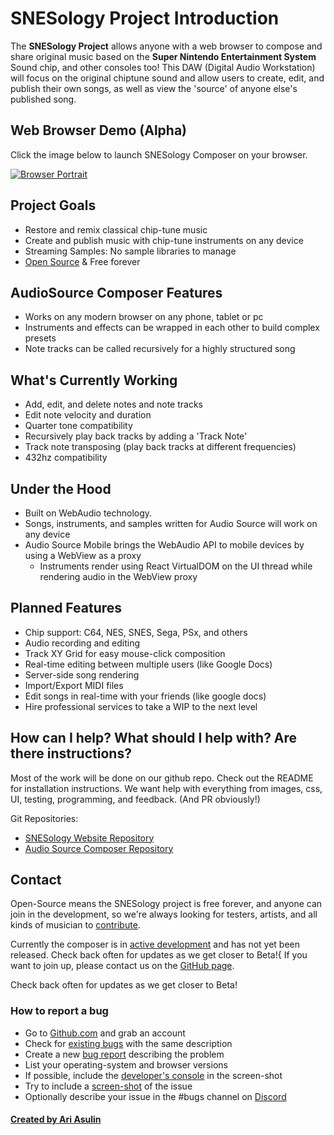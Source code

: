 # SNESology Project Introduction
The __SNESology Project__ allows anyone with a web browser to compose and share original music based on the __Super Nintendo Entertainment System__ Sound chip, and other consoles too! 
This DAW (Digital Audio Workstation) will focus on the original chiptune sound and allow users to create, edit, and publish their own songs, as well as view the 'source' of anyone else's published song. 


## Web Browser Demo (Alpha)
Click the image below to launch SNESology Composer on your browser.

[![Browser Portrait](https://files.audiosource.io/releases/browser/screenshots/browser-portrait1.png)](https://snesology.net/demo "Demo")


## Project Goals

* Restore and remix classical chip-tune music
* Create and publish music with chip-tune instruments on any device
* Streaming Samples: No sample libraries to manage
* [Open Source](https://github.com/clevertree/snesology-web/) & Free forever


## AudioSource Composer Features
* Works on any modern browser on any phone, tablet or pc
* Instruments and effects can be wrapped in each other to build complex presets
* Note tracks can be called recursively for a highly structured song

## What's Currently Working
* Add, edit, and delete notes and note tracks
* Edit note velocity and duration
* Quarter tone compatibility
* Recursively play back tracks by adding a 'Track Note'
* Track note transposing (play back tracks at different frequencies)
* 432hz compatibility 

## Under the Hood
* Built on WebAudio technology. 
* Songs, instruments, and samples written for Audio Source will work on any device 
* Audio Source Mobile brings the WebAudio API to mobile devices by using a WebView as a proxy
  * Instruments render using React VirtualDOM on the UI thread while rendering audio in the WebView proxy

## Planned Features
* Chip support: C64, NES, SNES, Sega, PSx, and others
* Audio recording and editing
* Track XY Grid for easy mouse-click composition
* Real-time editing between multiple users (like Google Docs)
* Server-side song rendering
* Import/Export MIDI files
* Edit songs in real-time with your friends (like google docs)
* Hire professional services to take a WIP to the next level






## How can I help? What should I help with? Are there instructions? 
Most of the work will be done on our github repo. Check out the README for installation instructions. 
We want help with everything from images, css, UI, testing, programming, and feedback. (And PR obviously!)

Git Repositories: 
* [SNESology Website Repository](https://github.com/clevertree/snesology-web)
* [Audio Source Composer Repository](https://github.com/clevertree/audio-source-composer)



## Contact

Open-Source means the SNESology project is free forever, and anyone can join in the development,
so we're always looking for testers, artists, and all kinds of musician to 
[contribute](https://github.com/clevertree/snesology-web/issues/4).

Currently the composer is in
[active development](https://github.com/clevertree/snesology-web)
and has not yet been released.
Check back often for updates as we get closer to Beta!{
If you want to join up, please contact us on the 
[GitHub page](https://github.com/clevertree).

Check back often for updates as we get closer to Beta!

### How to report a bug

*   Go to [Github.com](https://github.com/clevertree/audio-source-composer/) and grab an account
*   Check for [existing bugs](https://github.com/clevertree/audio-source-composer/issues/) with the same description
*   Create a new [bug report](https://github.com/clevertree/audio-source-composer/issues/new) describing the problem
*   List your operating-system and browser versions
*   If possible, include the [developer's console](https://kb.mailster.co/how-can-i-open-the-browsers-console/) in the screen-shot
*   Try to include a [screen-shot](https://northatlanticlcc.org/help/how-to-save-a-screenshot-of-a-webpage) of the issue
*   Optionally describe your issue in the #bugs channel on [Discord](https://discord.gg/qdAqznv)

#### [Created by Ari Asulin](https://github.com/clevertree/)
